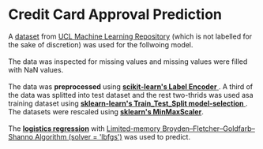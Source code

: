 # Credit Card Approval Prediction
A [dataset](https://github.com/PoseidonTom/CreditCardApprovalPrediction/blob/main/cc_approvals.data) from [UCL Machine Learning Repository](https://archive.ics.uci.edu/ml/datasets/credit+approval) (which is not labelled for the sake of discretion) was used for the follwoing model. <br><br>
The data was inspected for missing values and missing values were filled with NaN values. <br><br>
The data was **preprocessed** using [**scikit-learn's Label Encoder** ](https://scikit-learn.org/stable/modules/generated/sklearn.preprocessing.LabelEncoder.html).
A third of the data was splitted into test dataset and the rest two-thrids was used asa training dataset using [**sklearn-learn's Train_Test_Split model-selection** ](https://scikit-learn.org/stable/modules/generated/sklearn.model_selection.train_test_split.html).
The datasets were rescaled using [**sklearn's MinMaxScaler**](https://scikit-learn.org/stable/modules/generated/sklearn.preprocessing.MinMaxScaler.html). <br><br>
The [**logistics regression**](https://scikit-learn.org/stable/modules/generated/sklearn.linear_model.LogisticRegression.html) with [Limited-memory Broyden–Fletcher–Goldfarb–Shanno Algorithm (solver = 'lbfgs')](https://en.wikipedia.org/wiki/Limited-memory_BFGS) was used to predict.
